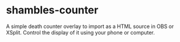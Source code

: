 # shambles-counter
A simple death counter overlay to import as a HTML source in OBS or XSplit. Control the display of it using your phone or computer.
